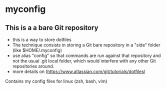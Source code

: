 # myconfig
##  This is a a bare Git repository
- this is a way to store dotfiles
- The technique consists in storing a Git bare repository in a "side" folder (like $HOME/.myconfig)
- use alias "config" so that commands are run against that repository and not the usual .git local folder, which would interfere with any other Git repositories around.
- more details on (https://www.atlassian.com/git/tutorials/dotfiles)

Contains my config files for linux (zsh, bash, vim)

